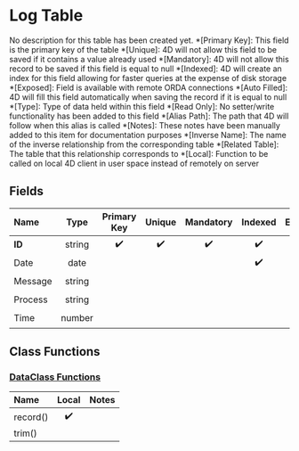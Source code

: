 ﻿# Log Table
No description for this table has been created yet.
*[Primary Key]: This field is the primary key of the table
*[Unique]: 4D will not allow this field to be saved if it contains a value already used
*[Mandatory]: 4D will not allow this record to be saved if this field is equal to null
*[Indexed]: 4D will create an index for this field allowing for faster queries at the expense of disk storage
*[Exposed]: Field is available with remote ORDA connections
*[Auto Filled]: 4D will fill this field automatically when saving the record if it is equal to null
*[Type]: Type of data held within this field
*[Read Only]: No setter/write functionality has been added to this field
*[Alias Path]: The path that 4D will follow when this alias is called
*[Notes]: These notes have been manually added to this item for documentation purposes
*[Inverse Name]: The name of the inverse relationship from the corresponding table
*[Related Table]: The table that this relationship corresponds to
*[Local]: Function to be called on local 4D client in user space instead of remotely on server
## Fields

|Name|Type|Primary Key|Unique|Mandatory|Indexed|Exposed|Auto Filled|Notes|
|:---|:---:|:---:|:---:|:---:|:---:|:---:|:---:|:---:|
|**ID**|string|✔️|✔️|✔️|✔️|✔️|✔️||
|Date|date||||✔️|✔️|||
|Message|string|||||✔️|||
|Process|string|||||✔️|||
|Time|number|||||✔️|✔️||

## Class Functions

### [DataClass Functions](https://github.com/synthotec/SynthoTec-4D/blob/main/Project/Sources/Classes/Log.4dm)

|Name|Local|Notes|
|:---|:---:|:---:|
|record()|✔️||
|trim()|||